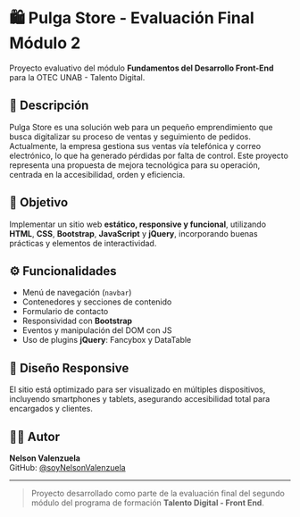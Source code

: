 # 🛍️ Pulga Store - Evaluación Final Módulo 2

Proyecto evaluativo del módulo **Fundamentos del Desarrollo Front-End** para la OTEC UNAB - Talento Digital.

## 🧾 Descripción

Pulga Store es una solución web para un pequeño emprendimiento que busca digitalizar su proceso de ventas y seguimiento de pedidos. Actualmente, la empresa gestiona sus ventas vía telefónica y correo electrónico, lo que ha generado pérdidas por falta de control. Este proyecto representa una propuesta de mejora tecnológica para su operación, centrada en la accesibilidad, orden y eficiencia.

## 🎯 Objetivo

Implementar un sitio web **estático, responsive y funcional**, utilizando **HTML**, **CSS**, **Bootstrap**, **JavaScript** y **jQuery**, incorporando buenas prácticas y elementos de interactividad.

## ⚙️ Funcionalidades

  - Menú de navegación (`navbar`)
  - Contenedores y secciones de contenido
  - Formulario de contacto
  - Responsividad con **Bootstrap**
  - Eventos y manipulación del DOM con JS
  - Uso de plugins **jQuery**: Fancybox y DataTable

## 📱 Diseño Responsive

El sitio está optimizado para ser visualizado en múltiples dispositivos, incluyendo smartphones y tablets, asegurando accesibilidad total para encargados y clientes.

## 👨‍💻 Autor

**Nelson Valenzuela**  
GitHub: [@soyNelsonValenzuela](https://github.com/soyNelsonValenzuela)

---

> Proyecto desarrollado como parte de la evaluación final del segundo módulo del programa de formación **Talento Digital - Front End**.